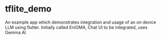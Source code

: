 # tflite_demo

An example app which demonstrates integration and usage of an on device LLM using flutter. Initially called EniGMA, Chat UI to be integrated, uses Gemma AI

